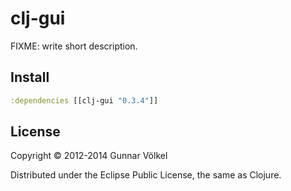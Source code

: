 # clj-gui

FIXME: write short description.


## Install

```clj
:dependencies [[clj-gui "0.3.4"]]
```

## License

Copyright © 2012-2014 Gunnar Völkel

Distributed under the Eclipse Public License, the same as Clojure.
